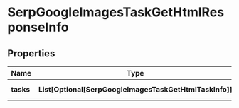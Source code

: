 # SerpGoogleImagesTaskGetHtmlResponseInfo


## Properties

| Name | Type | Description | Notes |
|------------ | ------------- | ------------- | -------------|
**tasks** | **List[Optional[SerpGoogleImagesTaskGetHtmlTaskInfo]]** | array of tasks |[optional]|